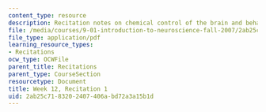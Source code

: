 ```yaml
---
content_type: resource
description: Recitation notes on chemical control of the brain and behavior.
file: /media/courses/9-01-introduction-to-neuroscience-fall-2007/2ab25c7183202407406abd72a3a15b1d_wk12_sechand1119.pdf
file_type: application/pdf
learning_resource_types:
- Recitations
ocw_type: OCWFile
parent_title: Recitations
parent_type: CourseSection
resourcetype: Document
title: Week 12, Recitation 1
uid: 2ab25c71-8320-2407-406a-bd72a3a15b1d
---
```

